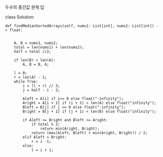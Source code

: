 두수의 중간값 문제 답 


class Solution:
    
    def findMedianSortedArrays(self, nums1: List[int], nums2: List[int]) -> float:
       
       
        A, B = nums1, nums2;
        total = len(nums1) + len(nums2);
        half = total //2;
        
        if len(B) < len(A):
            A, B = B, A;
        
        l = 0;
        r = len(A) - 1;
        while True:
            i = (l + r) // 2;
            j = half - i - 2;
            
            Aleft = A[i] if i>= 0 else float("-infinity");
            Aright = A[i + 1] if (i + 1) < len(A) else float("infinity");
            Bleft = B[j] if j >= 0 else float("-infinity");
            Bright = B[j + 1] if (j + 1) < len(B) else float("infinity");         
            
            if Aleft <= Bright and Bleft <= Aright:
                if total % 2:
                    return min(Aright, Bright);
                return (max(Aleft, Bleft) + min(Aright, Bright)) / 2;
            elif Aleft > Bright:
                r = i -1;
            else:
                l = i + 1;
